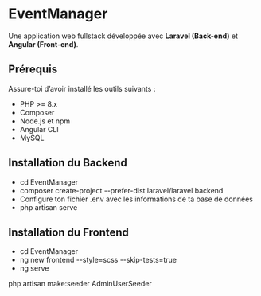 # EventManager
Une application web fullstack développée avec **Laravel (Back-end)** et **Angular (Front-end)**.

## Prérequis

Assure-toi d’avoir installé les outils suivants :

- PHP >= 8.x
- Composer
- Node.js et npm
- Angular CLI
- MySQL

##  Installation du Backend
- cd EventManager
- composer create-project --prefer-dist laravel/laravel backend
- Configure ton fichier .env avec les informations de ta base de données 
- php artisan serve

##  Installation du Frontend
- cd EventManager
- ng new frontend --style=scss --skip-tests=true
- ng serve

php artisan make:seeder AdminUserSeeder 